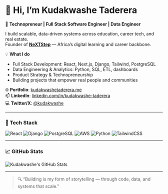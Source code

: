 # 👋 Hi, I’m Kudakwashe Taderera

🎯 **Technopreneur | Full Stack Software Engineer | Data Engineer**

I build scalable, data-driven systems across education, career tech, and real estate.  
Founder of **[NeXTStep](https://kudakwashetaderera.me)** — Africa’s digital learning and career backbone.

💡 **What I do**
- Full Stack Development: React, Next.js, Django, Tailwind, PostgreSQL
- Data Engineering & Analytics: Python, SQL, ETL, dashboards
- Product Strategy & Technopreneurship
- Building projects that empower real people and communities

🌐 **Portfolio**: [kudakwashetaderera.me](https://kudakwashetaderera.me)  
📫 **LinkedIn**: [linkedin.com/in/kudakwashe-taderera](https://linkedin.com/in/kudakwashe-taderera)  
💻 **Twitter/X**: [@kudakwashe](https://twitter.com/kudash_twakkie)

---

### 🧰 Tech Stack

![React](https://img.shields.io/badge/-React-61DAFB?logo=react&logoColor=black&style=flat-square)
![Django](https://img.shields.io/badge/-Django-092E20?logo=django&logoColor=white&style=flat-square)
![PostgreSQL](https://img.shields.io/badge/-PostgreSQL-336791?logo=postgresql&logoColor=white&style=flat-square)
![AWS](https://img.shields.io/badge/-AWS-232F3E?logo=amazon-aws&logoColor=white&style=flat-square)
![Python](https://img.shields.io/badge/-Python-3776AB?logo=python&logoColor=white&style=flat-square)
![TailwindCSS](https://img.shields.io/badge/-Tailwind-06B6D4?logo=tailwindcss&logoColor=white&style=flat-square)

---

### 📈 GitHub Stats

![Kudakwashe's GitHub Stats](https://github-readme-stats.vercel.app/api?username=kudakwashe-taderera&show_icons=true&theme=default)

---

> 🔍 “Building is my form of storytelling — through code, data, and systems that scale.”

